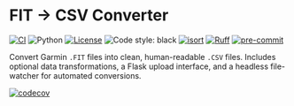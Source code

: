 # FIT → CSV Converter

[![CI](https://github.com/pauleves/fit-converter/actions/workflows/ci.yml/badge.svg?branch=main)](https://github.com/pauleves/fit-converter/actions/workflows/ci.yml)
![Python](https://img.shields.io/badge/python-3.14-blue)
[![License](https://img.shields.io/github/license/pauleves/fit-converter)](./LICENSE)
![Code style: black](https://img.shields.io/badge/code%20style-black-000000.svg)
[![isort](https://img.shields.io/badge/imports-isort-brightgreen.svg)](https://pycqa.github.io/isort/)
[![Ruff](https://img.shields.io/badge/lint-Ruff-success)](https://docs.astral.sh/ruff/)
[![pre-commit](https://img.shields.io/badge/pre--commit-enabled-brightgreen?logo=pre-commit)](https://pre-commit.com/)

Convert Garmin `.FIT` files into clean, human-readable `.CSV` files.
Includes optional data transformations, a Flask upload interface, and a headless file-watcher for automated conversions.

[![codecov](https://codecov.io/gh/pauleves/fit-converter/branch/main/graph/badge.svg)](https://codecov.io/gh/pauleves/fit-converter)
